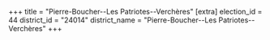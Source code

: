 +++
title = "Pierre-Boucher--Les Patriotes--Verchères"
[extra]
election_id = 44
district_id = "24014"
district_name = "Pierre-Boucher--Les Patriotes--Verchères"
+++
